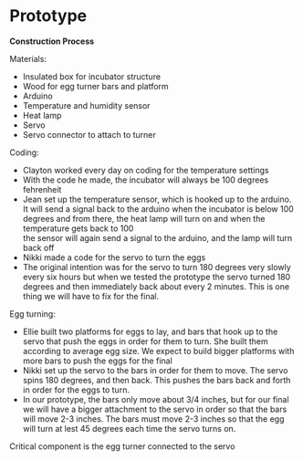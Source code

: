 Prototype
=========

**Construction Process**

 Materials: 
 
* Insulated box for incubator structure 
* Wood for egg turner bars and platform 
* Arduino 
* Temperature and humidity sensor 
* Heat lamp 
* Servo 
* Servo connector to attach to turner

 Coding: 
 
* Clayton worked every day on coding for the temperature settings 
* With the code he made, the incubator will always be 100 degrees fehrenheit
* Jean set up the temperature sensor, which is hooked up to the arduino. It will send a signal back to the arduino when the incubator is below 100 degrees and from there, the heat lamp will turn on and when the temperature gets back to 100  
the sensor will again send a signal to the arduino, and the lamp will turn back off 
* Nikki made a code for the servo to turn the eggs 
* The original intention was for the servo to turn 180 degrees very slowly every six hours but when we tested the prototype 
the servo turned 180 degrees and then immediately back about every 2 minutes. This is one thing we will have to fix for the 
final. 

 Egg turning:
 
* Ellie built two platforms for eggs to lay, and bars that hook up to the servo that push the eggs in order for them
to turn. She built them according to average egg size. We expect to build bigger platforms with more bars to push the eggs for
the final 
* Nikki set up the servo to the bars in order for them to move. The servo spins 180 degrees, and then back. This pushes 
the bars back and forth in order for the eggs to turn. 
* In our prototype, the bars only move about 3/4 inches, but for our final we will have a bigger attachment to the servo in order so that the bars will move 2-3 inches. The bars must move 2-3 inches so 
that the egg will turn at lest 45 degrees each time the servo turns on. 


 Critical component is the egg turner connected to the servo

